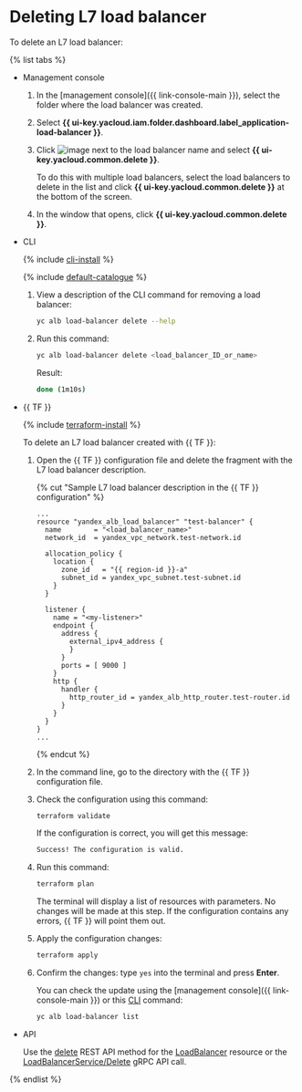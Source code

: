 # Deleting L7 load balancer

To delete an L7 load balancer:

{% list tabs %}

- Management console

   1. In the [management console]({{ link-console-main }}), select the folder where the load balancer was created.
   1. Select **{{ ui-key.yacloud.iam.folder.dashboard.label_application-load-balancer }}**.
   1. Click ![image](../../_assets/horizontal-ellipsis.svg) next to the load balancer name and select **{{ ui-key.yacloud.common.delete }}**.

      To do this with multiple load balancers, select the load balancers to delete in the list and click **{{ ui-key.yacloud.common.delete }}** at the bottom of the screen.
   1. In the window that opens, click **{{ ui-key.yacloud.common.delete }}**.

- CLI

   {% include [cli-install](../../_includes/cli-install.md) %}

   {% include [default-catalogue](../../_includes/default-catalogue.md) %}

   1. View a description of the CLI command for removing a load balancer:

      ```bash
      yc alb load-balancer delete --help
      ```

   1. Run this command:

      ```bash
      yc alb load-balancer delete <load_balancer_ID_or_name>
      ```

      Result:

      ```bash
      done (1m10s)
      ```

- {{ TF }}

   {% include [terraform-install](../../_includes/terraform-install.md) %}

   To delete an L7 load balancer created with {{ TF }}:
   1. Open the {{ TF }} configuration file and delete the fragment with the L7 load balancer description.

      {% cut "Sample L7 load balancer description in the {{ TF }} configuration" %}

      ```hcl
      ...
      resource "yandex_alb_load_balancer" "test-balancer" {
        name        = "<load_balancer_name>"
        network_id  = yandex_vpc_network.test-network.id

        allocation_policy {
          location {
            zone_id   = "{{ region-id }}-a"
            subnet_id = yandex_vpc_subnet.test-subnet.id
          }
        }

        listener {
          name = "<my-listener>"
          endpoint {
            address {
              external_ipv4_address {
              }
            }
            ports = [ 9000 ]
          }    
          http {
            handler {
              http_router_id = yandex_alb_http_router.test-router.id
            }
          }
        }    
      }
      ...
      ```

      {% endcut %}

   1. In the command line, go to the directory with the {{ TF }} configuration file.
   1. Check the configuration using this command:

      ```bash
      terraform validate
      ```

      If the configuration is correct, you will get this message:

      ```bash
      Success! The configuration is valid.
      ```

   1. Run this command:

      ```bash
      terraform plan
      ```

      The terminal will display a list of resources with parameters. No changes will be made at this step. If the configuration contains any errors, {{ TF }} will point them out.
   1. Apply the configuration changes:

      ```bash
      terraform apply
      ```

   1. Confirm the changes: type `yes` into the terminal and press **Enter**.

      You can check the update using the [management console]({{ link-console-main }}) or this [CLI](../../cli/quickstart.md) command:

      ```bash
      yc alb load-balancer list
      ```

- API

   Use the [delete](../api-ref/LoadBalancer/delete.md) REST API method for the [LoadBalancer](../api-ref/LoadBalancer/index.md) resource or the [LoadBalancerService/Delete](../api-ref/grpc/load_balancer_service.md#Delete) gRPC API call.

{% endlist %}
